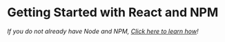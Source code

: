 # Getting Started with React and NPM

*If you do not already have Node and NPM, [Click here to learn how](#)!*
